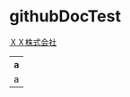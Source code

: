 # githubDocTest
<a href="/">ＸＸ株式会社</a>

<table>
  <tr><th>a</th></tr>
  <tr><td>a</td></tr>
</table>
